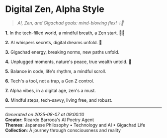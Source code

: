 # Digital Zen, Alpha Style

> *AI, Zen, and Gigachad goals: mind-blowing flex! 💡🤯*

**1.** In the tech-filled world, a mindful breath, a Zen start. 🧘‍♀️


**2.** AI whispers secrets, digital dreams unfold. 🤖


**3.** Gigachad energy, breaking norms, new paths unfold.


**4.** Unplugged moments, nature's peace, true wealth untold. 🌿


**5.** Balance in code, life's rhythm, a mindful scroll.


**6.** Tech's a tool, not a trap, a Gen Z control.


**7.** Alpha vibes, in a digital age, zen's a must.


**8.** Mindful steps, tech-savvy, living free, and robust.



---

*Generated on 2025-08-07 at 09:00:10*  
**Creator**: Ricardo Barroca's AI Poetry Agent  
**Themes**: Japanese Philosophy • Technology and AI • Gigachad Life  
**Collection**: A journey through consciousness and reality